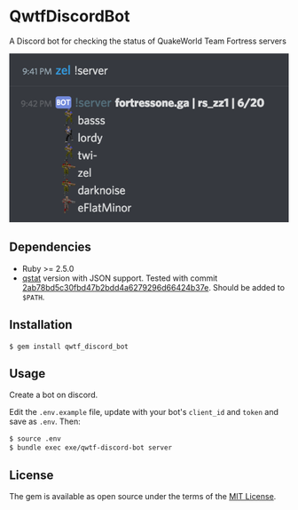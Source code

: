 # QwtfDiscordBot

A Discord bot for checking the status of QuakeWorld Team Fortress servers

![screenshot of bot](screenshot.png)


## Dependencies

  - Ruby >= 2.5.0
  - [qstat](https://github.com/multiplay/qstat) version with JSON support.  Tested with commit [2ab78bd5c30fbd47b2bdd4a6279296d66424b37e](https://github.com/multiplay/qstat/tree/2ab78bd5c30fbd47b2bdd4a6279296d66424b37e). Should be added to `$PATH`.


## Installation

    $ gem install qwtf_discord_bot


## Usage

Create a bot on discord.

Edit the `.env.example` file, update with your bot's `client_id` and `token` and save as `.env`. Then:

    $ source .env
    $ bundle exec exe/qwtf-discord-bot server


## License

The gem is available as open source under the terms of the [MIT License](https://opensource.org/licenses/MIT).
